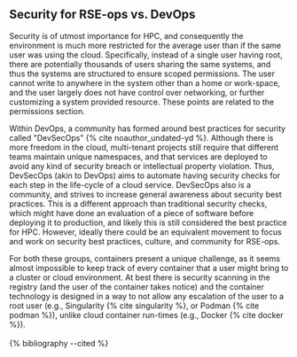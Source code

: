 ## Security for RSE-ops vs. DevOps

Security is of utmost importance for HPC, and consequently the
environment is much more restricted for the average user than if the
same user was using the cloud. Specifically, instead of a single user
having root, there are potentially thousands of users sharing the same
systems, and thus the systems are structured to ensure scoped
permissions. The user cannot write to anywhere in the system other than
a home or work-space, and the user largely does not have control over
networking, or further customizing a system provided resource. These
points are related to the permissions section.

Within DevOps, a community has formed around best practices for security
called \"DevSecOps\" {% cite noauthor_undated-yd %}. Although there is more
freedom in the cloud, multi-tenant projects still require that different
teams maintain unique namespaces, and that services are deployed to
avoid any kind of security breach or intellectual property violation.
Thus, DevSecOps (akin to DevOps) aims to automate having security checks
for each step in the life-cycle of a cloud service. DevSecOps also is a
community, and strives to increase general awareness about security best
practices. This is a different approach than traditional security
checks, which might have done an evaluation of a piece of software
before deploying it to production, and likely this is still considered
the best practice for HPC. However, ideally there could be an equivalent
movement to focus and work on security best practices, culture, and
community for RSE-ops.

For both these groups, containers present a unique challenge, as it
seems almost impossible to keep track of every container that a user
might bring to a cluster or cloud environment. At best there is security
scanning in the registry (and the user of the container takes notice)
and the container technology is designed in a way to not allow any
escalation of the user to a root user (e.g., Singularity {% cite singularity %},
or Podman {% cite podman %}), unlike cloud container run-times (e.g., Docker
{% cite docker %}).
<br><br>
{% bibliography --cited %}